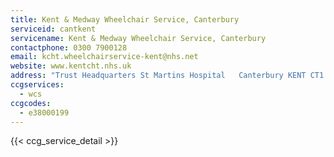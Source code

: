 ```yaml
---
title: Kent & Medway Wheelchair Service, Canterbury
serviceid: cantkent
servicename: Kent & Medway Wheelchair Service, Canterbury
contactphone: 0300 7900128
email: kcht.wheelchairservice-kent@nhs.net
website: www.kentcht.nhs.uk
address: "Trust Headquarters St Martins Hospital   Canterbury KENT CT1 1AZ"
ccgservices:
  - wcs
ccgcodes:
  - e38000199
---
```


{{< ccg_service_detail >}}

